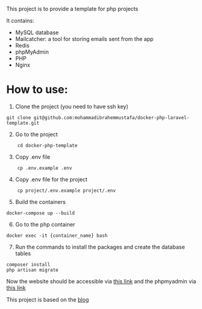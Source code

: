 This project is to provide a template for php projects

It contains: 

- MySQL database
- Mailcatcher: a tool for storing emails sent from the app
- Redis
- phpMyAdmin
- PHP
- Nginx

# How to use:
1. Clone the project (you need to have ssh key)
```
git clone git@github.com:mohammadibrahemmustafa/docker-php-laravel-template.git
```
2. Go to the project
```
    cd docker-php-template
```
3. Copy .env file
```
    cp .env.example .env
```
4. Copy .env file for the project

```
    cp project/.env.example project/.env
```
5. Build the containers
```
docker-compose up --build
```
6. Go to the php container 
```
docker exec -it {container_name} bash
```

7. Run the commands to install the packages and create the database tables
```
composer install
php artisan migrate
```

 Now the website should be accessible via [this link](http://localhost:8000) and the phpmyadmin via [this link](http://localhost:8081/index.php) 

 This project is based on the [blog](https://polcode.com/resources/blog/how-to-run-a-laravel-application-locally-with-docker/) 